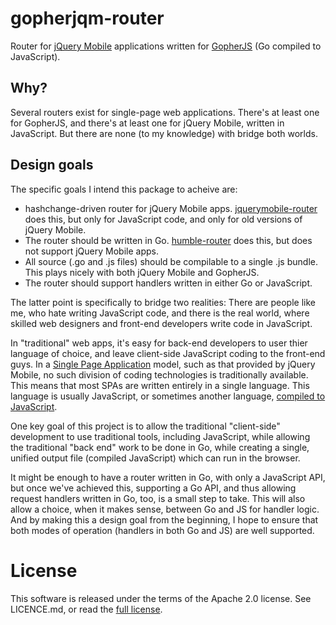 # gopherjqm-router

Router for [jQuery Mobile](https://jquerymobile.com/) applications written for [GopherJS](http://www.gopherjs.org/) (Go compiled to JavaScript).

## Why?

Several routers exist for single-page web applications.  There's at least one for GopherJS, and there's at least one for jQuery Mobile, written in JavaScript.  But there are none (to my knowledge) with bridge both worlds.

## Design goals

The specific goals I intend this package to acheive are:

* hashchange-driven router for jQuery Mobile apps. [jquerymobile-router](https://github.com/azicchetti/jquerymobile-router) does this, but only for JavaScript code, and only for old versions of jQuery Mobile.
* The router should be written in Go. [humble-router](https://github.com/go-humble/router) does this, but does not support jQuery Mobile apps.
* All source (.go and .js files) should be compilable to a single .js bundle. This plays nicely with both jQuery Mobile and GopherJS.
* The router should support handlers written in either Go or JavaScript.

The latter point is specifically to bridge two realities: There are people like me, who hate writing JavaScript code, and there is the real world, where skilled web designers and front-end developers write code in JavaScript.

In "traditional" web apps, it's easy for back-end developers to user thier language of choice, and leave client-side JavaScript coding to the front-end guys.  In a [Single Page Application](https://en.wikipedia.org/wiki/Single-page_application) model, such as that provided by jQuery Mobile, no such division of coding technologies is traditionally available. This means that most SPAs are written entirely in a single language. This language is usually JavaScript, or sometimes another language, [compiled to JavaScript](https://github.com/jashkenas/coffeescript/wiki/List-of-languages-that-compile-to-JS).

One key goal of this project is to allow the traditional "client-side" development to use traditional tools, including JavaScript, while allowing the traditional "back end" work to be done in Go, while creating a single, unified output file (compiled JavaScript) which can run in the browser.

It might be enough to have a router written in Go, with only a JavaScript API, but once we've achieved this, supporting a Go API, and thus allowing request handlers written in Go, too, is a small step to take. This will also allow a choice, when it makes sense, between Go and JS for handler logic. And by making this a design goal from the beginning, I hope to ensure that both modes of operation (handlers in both Go and JS) are well supported.

# License

This software is released under the terms of the Apache 2.0 license. See LICENCE.md, or read the [full license](http://www.apache.org/licenses/LICENSE-2.0).
